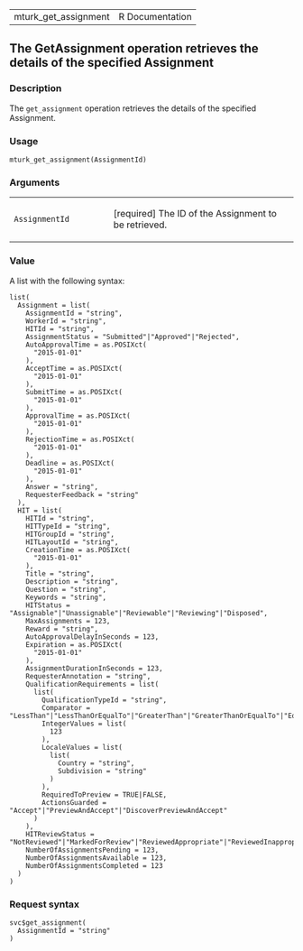 <table style="width: 100%;">
<tbody>
<tr class="odd">
<td>mturk_get_assignment</td>
<td style="text-align: right;">R Documentation</td>
</tr>
</tbody>
</table>

## The GetAssignment operation retrieves the details of the specified Assignment

### Description

The `get_assignment` operation retrieves the details of the specified
Assignment.

### Usage

    mturk_get_assignment(AssignmentId)

### Arguments

<table>
<colgroup>
<col style="width: 35%" />
<col style="width: 65%" />
</colgroup>
<tbody>
<tr class="odd">
<td><code
id="mturk_get_assignment_:_AssignmentId">AssignmentId</code></td>
<td><p>[required] The ID of the Assignment to be retrieved.</p></td>
</tr>
</tbody>
</table>

### Value

A list with the following syntax:

    list(
      Assignment = list(
        AssignmentId = "string",
        WorkerId = "string",
        HITId = "string",
        AssignmentStatus = "Submitted"|"Approved"|"Rejected",
        AutoApprovalTime = as.POSIXct(
          "2015-01-01"
        ),
        AcceptTime = as.POSIXct(
          "2015-01-01"
        ),
        SubmitTime = as.POSIXct(
          "2015-01-01"
        ),
        ApprovalTime = as.POSIXct(
          "2015-01-01"
        ),
        RejectionTime = as.POSIXct(
          "2015-01-01"
        ),
        Deadline = as.POSIXct(
          "2015-01-01"
        ),
        Answer = "string",
        RequesterFeedback = "string"
      ),
      HIT = list(
        HITId = "string",
        HITTypeId = "string",
        HITGroupId = "string",
        HITLayoutId = "string",
        CreationTime = as.POSIXct(
          "2015-01-01"
        ),
        Title = "string",
        Description = "string",
        Question = "string",
        Keywords = "string",
        HITStatus = "Assignable"|"Unassignable"|"Reviewable"|"Reviewing"|"Disposed",
        MaxAssignments = 123,
        Reward = "string",
        AutoApprovalDelayInSeconds = 123,
        Expiration = as.POSIXct(
          "2015-01-01"
        ),
        AssignmentDurationInSeconds = 123,
        RequesterAnnotation = "string",
        QualificationRequirements = list(
          list(
            QualificationTypeId = "string",
            Comparator = "LessThan"|"LessThanOrEqualTo"|"GreaterThan"|"GreaterThanOrEqualTo"|"EqualTo"|"NotEqualTo"|"Exists"|"DoesNotExist"|"In"|"NotIn",
            IntegerValues = list(
              123
            ),
            LocaleValues = list(
              list(
                Country = "string",
                Subdivision = "string"
              )
            ),
            RequiredToPreview = TRUE|FALSE,
            ActionsGuarded = "Accept"|"PreviewAndAccept"|"DiscoverPreviewAndAccept"
          )
        ),
        HITReviewStatus = "NotReviewed"|"MarkedForReview"|"ReviewedAppropriate"|"ReviewedInappropriate",
        NumberOfAssignmentsPending = 123,
        NumberOfAssignmentsAvailable = 123,
        NumberOfAssignmentsCompleted = 123
      )
    )

### Request syntax

    svc$get_assignment(
      AssignmentId = "string"
    )
